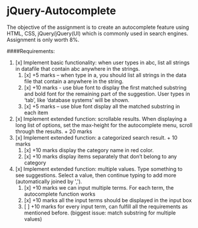 # jQuery-Autocomplete
The objective of the assignment is to create an autocomplete feature using HTML, CSS, jQuery/jQuery(UI) which is commonly used in search engines. Assignment is only worth 8%.

####Requirements:
1. [x] Implement basic functionality: when user types in abc, list all strings in datafile that contain abc anywhere in the strings.
	1. [x] +5 marks – when type in a, you should list all strings in the data file that contain a anywhere in the string.
	2. [x] +10 marks - use blue font to display the first matched substring and bold font for the remaining part of the suggestion. User types in ‘tab’, like ‘database systems’ will be shown.
	3. [x] +5 marks – use blue font display all the matched substring in each item
2. [x] Implement extended function: scrollable results. When displaying a long list of options, set the max-height for the autocomplete menu, scroll through the results. + 20 marks
3. [x] Implement extended function: a categorized search result. + 10 marks
	1. [x] +10 marks display the category name in red color.
	2. [x] +10 marks display items separately that don’t belong to any category
4. [x] Implement extended function: multiple values. Type something to see suggestions. Select a value, then continue typing to add more (automatically joined by ',').
	1. [x] +10 marks we can input multiple terms. For each term, the autocomplete function works
	2. [x] +10 marks all the input terms should be displayed in the input box
	3. [ ] +10 marks for every input term, can fulfill all the requirements as mentioned before. (biggest issue: match substring for multiple values)